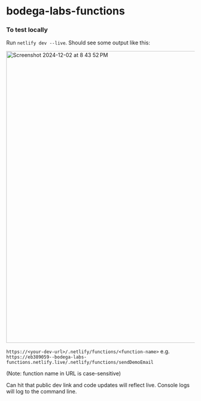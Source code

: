 # bodega-labs-functions

### To test locally

Run `netlify dev --live`. Should see some output like this:

<img width="779" alt="Screenshot 2024-12-02 at 8 43 52 PM" src="https://github.com/user-attachments/assets/5d106cd1-751b-4cab-9373-de74cfab86e4">

`https://<your-dev-url>/.netlify/functions/<function-name>` e.g. `https://eb389059--bodega-labs-functions.netlify.live/.netlify/functions/sendDemoEmail`

(Note: function name in URL is case-sensitive)

Can hit that public dev link and code updates will reflect live. Console logs will log to the command line.
